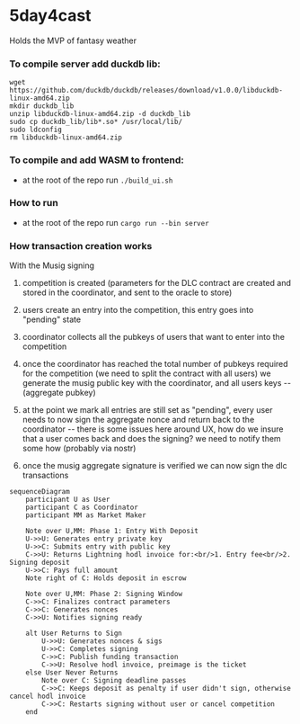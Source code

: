 # 5day4cast
Holds the MVP of fantasy weather

### To compile server add duckdb lib:
```
wget https://github.com/duckdb/duckdb/releases/download/v1.0.0/libduckdb-linux-amd64.zip
mkdir duckdb_lib
unzip libduckdb-linux-amd64.zip -d duckdb_lib
sudo cp duckdb_lib/lib*.so* /usr/local/lib/
sudo ldconfig
rm libduckdb-linux-amd64.zip
```

### To compile and add WASM to frontend:
- at the root of the repo run `./build_ui.sh`

### How to run
- at the root of the repo run `cargo run --bin server`

### How transaction creation works

With the Musig signing
1) competition is created (parameters for the DLC contract are created and stored in the coordinator, and sent to the oracle to store)
2) users create an entry into the competition, this entry goes into "pending" state
3) coordinator collects all the pubkeys of users that want to enter into the competition
4) once the coordinator has reached the total number of pubkeys required for the competition (we need to split the contract with all users)
    we generate the musig public key with the coordinator, and all users keys -- (aggregate pubkey)
5) at the point we mark all entries are still set as "pending", every user needs to now sign the aggregate nonce and return back to the coordinator
    -- there is some issues here around UX, how do we insure that a user comes back and does the signing? we need to notify them some how (probably via nostr)

6) once the musig aggregate signature is verified we can now sign the dlc transactions

```mermaid
sequenceDiagram
    participant U as User
    participant C as Coordinator
    participant MM as Market Maker
    
    Note over U,MM: Phase 1: Entry With Deposit
    U->>U: Generates entry private key
    U->>C: Submits entry with public key
    C->>U: Returns Lightning hodl invoice for:<br/>1. Entry fee<br/>2. Signing deposit
    U->>C: Pays full amount
    Note right of C: Holds deposit in escrow
    
    Note over U,MM: Phase 2: Signing Window
    C->>C: Finalizes contract parameters
    C->>C: Generates nonces
    C->>U: Notifies signing ready
    
    alt User Returns to Sign
        U->>U: Generates nonces & sigs
        U->>C: Completes signing
        C->>C: Publish funding transaction
        C->>U: Resolve hodl invoice, preimage is the ticket
    else User Never Returns
        Note over C: Signing deadline passes
        C->>C: Keeps deposit as penalty if user didn't sign, otherwise cancel hodl invoice
        C->>C: Restarts signing without user or cancel competition
    end
```
